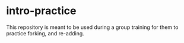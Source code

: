 # intro-practice
This repository is meant to be used during a group training for them to practice forking, and re-adding.
